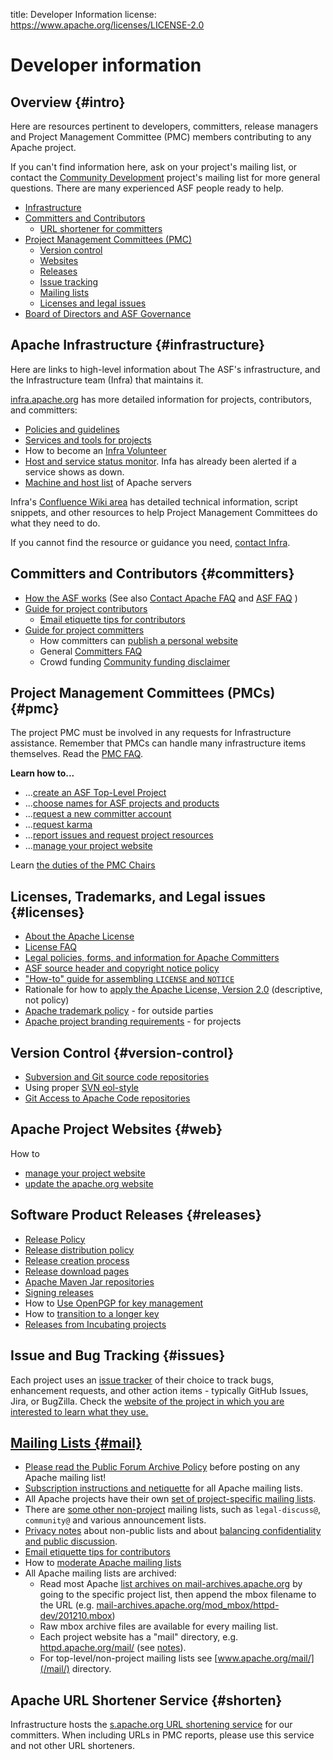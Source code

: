 title: Developer Information
license: https://www.apache.org/licenses/LICENSE-2.0

# Developer information

## Overview {#intro}

Here are resources pertinent to developers, committers, release managers and Project Management Committee (PMC) members contributing to any Apache project.

If you can't find information here, ask on your project's mailing list, or contact the [Community Development](http://community.apache.org/) project's mailing list for more general questions. There are many experienced ASF people ready to help.

- [Infrastructure](#infrastructure)
- [Committers and Contributors](#committers)
  - [URL shortener for committers](#shorten)
- [Project Management Committees (PMC)](#pmc)
  - [Version control](#version-control)
  - [Websites](#web)
  - [Releases](#releases)
  - [Issue tracking](#issues)
  - [Mailing lists](#mail)
  - [Licenses and legal issues](#licenses)
- [Board of Directors and ASF Governance](/foundation/governance/)


## Apache Infrastructure  {#infrastructure}

Here are links to high-level information about The ASF's infrastructure, and the Infrastructure team (Infra) that maintains it.

<a href="https://infra.apache.org/" target="_blank">infra.apache.org</a> has more detailed information for projects, contributors, and committers:

  - <a href="https://infra.apache.org/policies.html">Policies and guidelines</a> 
  - <a href="https://infra.apache.org/services.html">Services and tools for projects</a>
  - How to become an <a href="https://infra.apache.org/infra-volunteer.html" target="_blank">Infra Volunteer</a>
  - <a href="https://status.apache.org/" target="_blank">Host and service status monitor</a>. Infa has already been alerted if a service shows as down.
  - <a href="https://infra.apache.org/machines.html" target="_blank">Machine and host list</a> of Apache servers

Infra's <a href="https://cwiki.apache.org/confluence/display/INFRA/Index" target="_blank">Confluence Wiki area</a> has detailed technical information, script snippets, and other resources to help Project Management Committees do what they need to do.

If you cannot find the resource or guidance you need, <a href="https://infra.apache.org/contact.html" target="_blank">contact Infra</a>.

## Committers and Contributors  {#committers}

-  [How the ASF works](../foundation/how-it-works.html) (See also [Contact Apache FAQ](../foundation/preFAQ.html) and [ASF FAQ](../foundation/faq.html) )
-  [Guide for project contributors](contributors.html)
    -  [Email etiquette tips for contributors](contrib-email-tips.html) 
-  [Guide for project committers](new-committers-guide.html) 
    -  How committers can [publish a personal website](new-committers-guide.html#personal-web-space) 
    -  General [Committers FAQ](committers.html) 
    -  Crowd funding [Community funding disclaimer](http://community.apache.org/committers/funding-disclaimer.html)

## Project Management Committees (PMCs)  {#pmc}

The project PMC must be involved in any requests for Infrastructure assistance. Remember that PMCs can handle many infrastructure items themselves. Read the [PMC FAQ](pmc.html).

**Learn how to...**

-  ...[create an ASF Top-Level Project](project-creation.html) 
-  ...[choose names for ASF projects and products](project-names.html) 
-  ...[request a new committer account](pmc.html#newcommitter) 
-  ...[request karma](pmc.html#karma) 
-  ...[report issues and request project resources](infra-contact)
-  ...<a href="https://infra.apache.org/project-site.html" target="_blank">manage your project website</a>

Learn [the duties of the PMC Chairs](pmc.html#chair) 


## Licenses, Trademarks, and Legal issues  {#licenses}

-  [About the Apache License](../licenses/) 
-  [License FAQ](../foundation/license-faq.html) 
-  [Legal policies, forms, and information for Apache Committers](../legal/#dev-links) 
-  [ASF source header and copyright notice policy](../legal/src-headers.html) 
-  ["How-to" guide for assembling `LICENSE` and `NOTICE`](licensing-howto.html) 
-  Rationale for how to <a href="https://www.apache.org/legal/apply-license.html" target="_blank">apply the Apache License, Version 2.0</a> (descriptive, not policy)
-  [Apache trademark policy](../foundation/marks/) - for outside parties
-  [Apache project branding requirements](../foundation/marks/pmcs) - for projects

## Version Control  {#version-control}

- <a href="https://infra.apache.org/version-control.html" target="_blank">Subversion and Git source code repositories</a>
- Using proper [SVN eol-style](svn-eol-style.txt)
- <a href="https://infra.apache.org/git.html" target="_blank">Git Access to Apache Code repositories</a>

## Apache Project Websites  {#web}

How to 

- <a href="https://infra.apache.org/project-site.html" target="_blank">manage your project website</a> 
- [update the apache.org website](infra-site.html)

## Software Product Releases  {#releases}

-  [Release Policy](/legal/release-policy.html) 
-  <a href="https://infra.apache.org/release-distribution.html" target="_blank">Release distribution policy</a> 
-  <a href="https://infra.apache.org/release-publishing.html" target="_blank">Release creation process</a> 
-  <a href="https://infra.apache.org/release-download-pages.html" target="_blank">Release download pages</a> 
-  <a href="https://infra.apache.org/repository-faq.html" target="_blank">Apache Maven Jar repositories</a>
-  <a href="https://infra.apache.org/release-signing.html" target="_blank">Signing releases</a>
-  How to <a href="https://infra.apache.org/openpgp.html" target="_blank">Use OpenPGP for key management</a> 
-  How to <a href="https://infra.apache.org/key-transition.html" target="_blank">transition to a longer key</a>
-  [Releases from Incubating projects](http://incubator.apache.org/policy/incubation.html#releases) 

## Issue and Bug Tracking  {#issues}

Each project uses an <a href="https://issues.apache.org/" target="_blank">issue tracker</a> of their choice to 
track bugs, enhancement requests, and other action items - typically GitHub Issues, Jira, or BugZilla.
Check the <a href="http://projects.apache.org/indexes/quick.html" target="_blank">website of the project in which you are interested to learn what they use.

## Mailing Lists  {#mail}

- Please read the [Public Forum Archive Policy](/foundation/public-archives.html) before posting on any Apache mailing list!
- [Subscription instructions and netiquette](/foundation/mailinglists.html) for all Apache mailing lists.
- All Apache projects have their own [set of project-specific mailing lists](http://projects.apache.org/indexes/quick.html).
- There are [some other non-project](/foundation/mailinglists.html) mailing lists, such as `legal-discuss@`, `community@` and various announcement lists.
-  [Privacy notes](/foundation/mailinglists.html) about non-public lists and about [balancing confidentiality and public discussion](/foundation/how-it-works.html#confidential).
-  [Email etiquette tips for contributors](contrib-email-tips) 
-  How to [moderate Apache mailing lists](committers.html#mail-moderate) 
-  All Apache mailing lists are archived:
    - Read most Apache [list archives on mail-archives.apache.org](http://mail-archives.apache.org/mod_mbox/) by going to the specific project list, then append the mbox filename to the URL (e.g. [mail-archives.apache.org/mod_mbox/httpd-dev/201210.mbox](mail-archives.apache.org/mod_mbox/httpd-dev/201210.mbox))
    - Raw mbox archive files are available for every mailing list.
    - Each project website has a "mail" directory, e.g. [httpd.apache.org/mail/](http://httpd.apache.org/mail/)
(see [notes](/dev/project-site.html#mail)).
    - For top-level/non-project mailing lists see [www.apache.org/mail/](/mail/) directory.

## Apache URL Shortener Service  {#shorten}

Infrastructure hosts the [s.apache.org URL shortening service](https://s.apache.org/) for our committers.  When including URLs in PMC reports, please use this service and not other URL shorteners.
